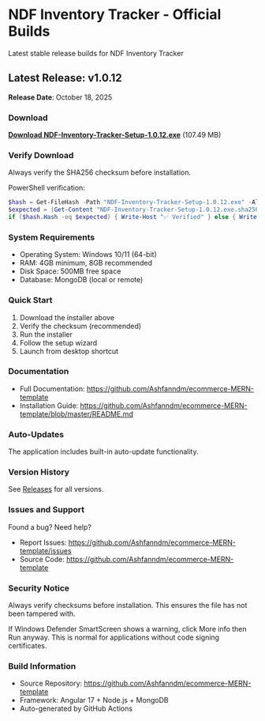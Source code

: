 # NDF Inventory Tracker - Official Builds

Latest stable release builds for NDF Inventory Tracker

## Latest Release: v1.0.12

**Release Date**: October 18, 2025

### Download

**[Download NDF-Inventory-Tracker-Setup-1.0.12.exe](https://github.com/Ashfanndm/ndf-inventory-tracker-build/releases/download/v1.0.12/NDF-Inventory-Tracker-Setup-1.0.12.exe)** (107.49 MB)

### Verify Download

Always verify the SHA256 checksum before installation.

PowerShell verification:
```powershell
$hash = Get-FileHash -Path "NDF-Inventory-Tracker-Setup-1.0.12.exe" -Algorithm SHA256
$expected = (Get-Content "NDF-Inventory-Tracker-Setup-1.0.12.exe.sha256").Split()[0]
if ($hash.Hash -eq $expected) { Write-Host "✅ Verified" } else { Write-Host "❌ Checksum mismatch" }
```

### System Requirements

- Operating System: Windows 10/11 (64-bit)
- RAM: 4GB minimum, 8GB recommended
- Disk Space: 500MB free space
- Database: MongoDB (local or remote)

### Quick Start

1. Download the installer above
2. Verify the checksum (recommended)
3. Run the installer
4. Follow the setup wizard
5. Launch from desktop shortcut

### Documentation

- Full Documentation: https://github.com/Ashfanndm/ecommerce-MERN-template
- Installation Guide: https://github.com/Ashfanndm/ecommerce-MERN-template/blob/master/README.md

### Auto-Updates

The application includes built-in auto-update functionality.

### Version History

See [Releases](https://github.com/Ashfanndm/ndf-inventory-tracker-build/releases) for all versions.

### Issues and Support

Found a bug? Need help?

- Report Issues: https://github.com/Ashfanndm/ecommerce-MERN-template/issues
- Source Code: https://github.com/Ashfanndm/ecommerce-MERN-template

### Security Notice

Always verify checksums before installation. This ensures the file has not been tampered with.

If Windows Defender SmartScreen shows a warning, click More info then Run anyway. This is normal for applications without code signing certificates.

### Build Information

- Source Repository: https://github.com/Ashfanndm/ecommerce-MERN-template
- Framework: Angular 17 + Node.js + MongoDB
- Auto-generated by GitHub Actions

